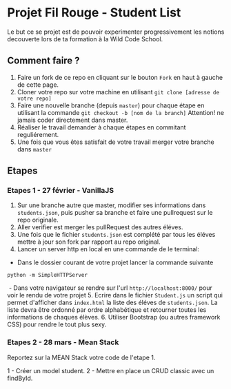 # Projet Fil Rouge - Student List

Le but ce se projet est de pouvoir experimenter progressivement les notions decouverte lors de ta formation à la Wild Code School.

## Comment faire ?

1. Faire un fork de ce repo en cliquant sur le bouton `Fork` en haut à gauche de cette page.
2. Cloner votre repo sur votre machine en utilisant `git clone [adresse de votre repo]`
3. Faire une nouvelle branche (depuis `master`) pour chaque étape en utilisant la commande `git checkout -b [nom de la branch]` Attention! ne jamais coder directement dans master.
4. Réaliser le travail demander à chaque étapes en commitant reguliérement.
5. Une fois que vous êtes satisfait de votre travail merger votre branche dans `master`

## Etapes

### Etapes 1 - 27 février - VanillaJS

1. Sur une branche autre que master, modifier ses informations dans `students.json`, puis pusher sa branche et faire une pullrequest sur le repo originale.
2. Aller verifier est merger les pullRequest des autres éléves.
3. Une fois que le fichier `students.json` est complété par tous les éléves mettre à jour son fork par rapport au repo original.
4. Lancer un server http en local en une commande de le terminal:

  - Dans le dossier courant de votre projet lancer la commande suivante

  ```
  python -m SimpleHTTPServer
  ```
  - Dans votre navigateur se rendre sur l'url `http://localhost:8000/` pour voir le rendu de votre projet
5. Ecrire dans le fichier `Student.js` un script qui permet d'afficher dans `index.html` la liste des éléves de `students.json`. La liste devra être ordonné par ordre alphabétique et retourner toutes les informations de chaques élèves.
6. Utiliser Bootstrap (ou autres framework CSS) pour rendre le tout plus sexy.

### Etapes 2 - 28 mars - Mean Stack

Reportez sur la MEAN Stack votre code de l'etape 1. 

1 - Créer un model student.
2 - Mettre en place un CRUD classic avec un findById.

